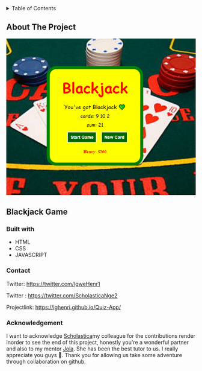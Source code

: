 

<!-- TABLE OF CONTENTS -->
<details>
  <summary>Table of Contents</summary>
  <ol>
    <li>
      <a href="#about-the-project">About The Project</a>
      <ul>
        <li><a href="#built-with">Built With</a></li>
      </ul>
    </li>
    <li>
      <a href="#getting-started">Getting Started</a>s
    </li>
    <li><a href="#contact">Contact</a></li>
    <li><a href="#acknowledgments">Acknowledgments</a></li>
  </ol>
</details>



<!-- ABOUT THE PROJECT -->
## About The Project

![](./img/blackjack-screenshot.png)

## Blackjack Game



### Built with
* HTML
* CSS
* JAVASCRIPT




### Contact
Twitter: https://twitter.com/IgweHenr1

Twitter : https://twitter.com/ScholasticaNge2

Projectlink: https://ighenri.github.io/Quiz-App/


### Acknowledgement 

I want to acknowledge [Scholastica](https://twitter.com/ScholasticaNge2)my colleague for the contributions render inorder to see the end of this project, honestly you're a wonderful partner and also to my mentor [Jola](https://twitter.com/jolah99). She has been the best tutor to us. I really appreciate you guys 💝. Thank you for allowing us take some adventure through collaboration on github.
